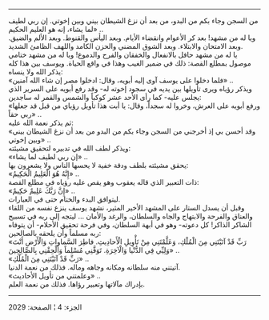 ------------------------------------------------------------------------

من السجن وجاء بكم من البدو، من بعد أن نزغ الشيطان بيني وبين إخوتي. إن
ربي لطيف لما يشاء، إنه هو العليم الحكيم» ..  
ويا له من مشهد! بعد كر الأعوام وانقضاء الأيام. وبعد اليأس والقنوط. وبعد
الألم والضيق. وبعد الامتحان والابتلاء. وبعد الشوق المضني والحزن الكامد
واللهف الظامئ الشديد.  
يا له من مشهد حافل بالانفعال والخفقان والفرح والدموع! ويا له من مشهد
ختامي موصول بمطلع القصة: ذلك في ضمير الغيب وهذا في واقع الحياة. ويوسف
بين هذا كله يذكر الله ولا ينساه:  
«فلما دخلوا على يوسف آوى إليه أبويه، وقال: ادخلوا مصر إن شاء الله آمنين»
..  
ويذكر رؤياه ويرى تأويلها بين يديه في سجود إخوته له- وقد رفع أبويه على
السرير الذي يجلس عليه- كما رأى الأحد عشر كوكباً والشمس والقمر له
ساجدين:  
«ورفع أبويه على العرش، وخروا له سجداً، وقال: يا أبت هذا تأويل رؤياي من
قبل قد جعلها ربي حقاً» ..  
ثم يذكر نعمة الله عليه:  
«وقد أحسن بي إذ أخرجني من السجن وجاء بكم من البدو من بعد أن نزغ الشيطان
بيني وبين إخوتي» ..  
ويذكر لطف الله في تدبيره لتحقيق مشيئته:  
«إن ربي لطيف لما يشاء» ..  
يحقق مشيئته بلطف ودقة خفية لا يحسها الناس ولا يشعرون بها:  
«إِنَّهُ هُوَ الْعَلِيمُ الْحَكِيمُ» ..  
ذات التعبير الذي قاله يعقوب وهو يقص عليه رؤياه في مطلع القصة:  
«إِنَّ رَبَّكَ عَلِيمٌ حَكِيمٌ» ..  
ليتوافق البدء والختام حتى في العبارات.  
وقبل أن يسدل الستار على المشهد الأخير المثير، نشهد يوسف ينزع نفسه من
اللقاء والعناق والفرحة والابتهاج والجاه والسلطان، والرغد والأمان ...
ليتجه إلى ربه في تسبيح الشاكر الذاكر! كل دعوته- وهو في أبهة السلطان، وفي
فرحة تحقيق الأحلام- أن يتوفاه ربه مسلماً وأن يلحقه بالصالحين:  
«رَبِّ قَدْ آتَيْتَنِي مِنَ الْمُلْكِ، وَعَلَّمْتَنِي مِنْ تَأْوِيلِ الْأَحادِيثِ. فاطِرَ السَّماواتِ وَالْأَرْضِ
أَنْتَ وَلِيِّي فِي الدُّنْيا وَالْآخِرَةِ. تَوَفَّنِي مُسْلِماً وَأَلْحِقْنِي بِالصَّالِحِينَ» ..  
«رَبِّ قَدْ آتَيْتَنِي مِنَ الْمُلْكِ» ..  
آتيتني منه سلطانه ومكانه وجاهه وماله. فذلك من نعمة الدنيا.  
«وعلمتني من تأويل الأحاديث» ..  
بإدراك مآلاتها وتعبير رؤاها. فذلك من نعمة العلم.

------------------------------------------------------------------------

الجزء: 4 ¦ الصفحة: 2029
